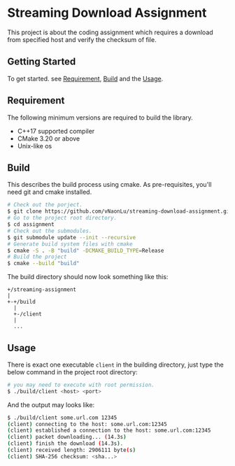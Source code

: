 # Streaming Download Assignment

This project is about the coding assignment which requires a download from specified host and verify the checksum of file.

## Getting Started

To get started. see [Requirement](#requirement), [Build](#build) and the [Usage](#usage).

## Requirement

The following minimum versions are required to build the library.

- C++17 supported compiler
- CMake 3.20 or above
- Unix-like os

## Build

This describes the build process using cmake. As pre-requisites, you'll need git and cmake installed.

``` sh
# Check out the porject.
$ git clone https://github.com/vNaonLu/streaming-download-assignment.git assignment
# Go to the project root directory.
$ cd assignment
# Check out the submodules.
$ git submodule update --init --recursive
# Generate build system files with cmake
$ cmake -S . -B "build" -DCMAKE_BUILD_TYPE=Release
# Build the project
$ cmake --build "build"
```

The build directory should now look something like this:

```
+/streaming-assignment
|
+-+/build
  |
  +-/client
  |
  ...
```

## Usage

There is exact one executable `client` in the building directory, just type the below command in the project root directory:

``` sh
# you may need to execute with root permission.
$ ./build/client <host> <port>
```

And the output may looks like:

``` sh
$ ./build/client some.url.com 12345
(client) connecting to the host: some.url.com:12345
(client) established a connection to the host: some.url.com:12345
(client) packet downloading... (14.3s) 
(client) finish the download (14.3s).
(client) received length: 2906111 byte(s)
(client) SHA-256 checksum: <sha...>
```